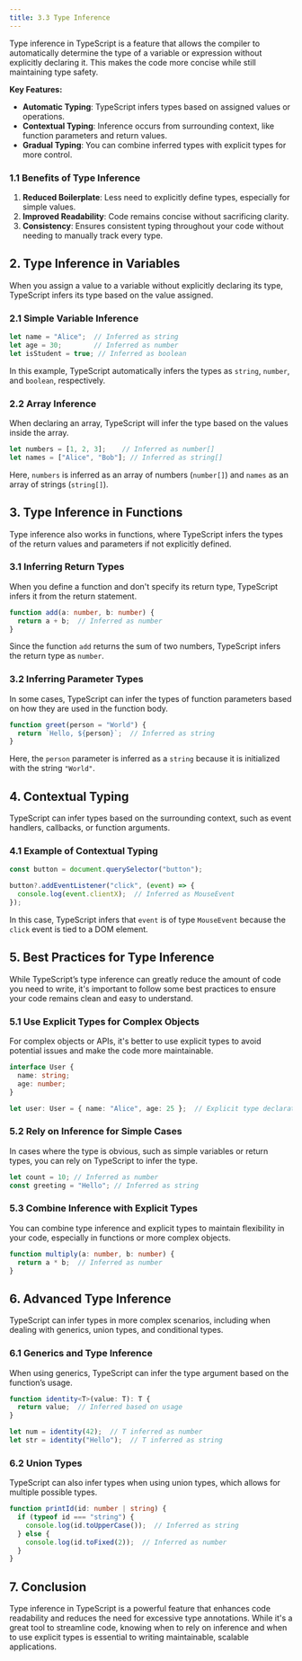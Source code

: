 ```yaml
---
title: 3.3 Type Inference
---
```


Type inference in TypeScript is a feature that allows the compiler to automatically determine the type of a variable or expression without explicitly declaring it. This makes the code more concise while still maintaining type safety.

**Key Features:**

- **Automatic Typing**: TypeScript infers types based on assigned values or operations.
- **Contextual Typing**: Inference occurs from surrounding context, like function parameters and return values.
- **Gradual Typing**: You can combine inferred types with explicit types for more control.

### 1.1 Benefits of Type Inference

1. **Reduced Boilerplate**: Less need to explicitly define types, especially for simple values.
2. **Improved Readability**: Code remains concise without sacrificing clarity.
3. **Consistency**: Ensures consistent typing throughout your code without needing to manually track every type.

## 2. Type Inference in Variables

When you assign a value to a variable without explicitly declaring its type, TypeScript infers its type based on the value assigned.

### 2.1 Simple Variable Inference

```typescript
let name = "Alice";  // Inferred as string
let age = 30;        // Inferred as number
let isStudent = true; // Inferred as boolean
```

In this example, TypeScript automatically infers the types as `string`, `number`, and `boolean`, respectively.

### 2.2 Array Inference

When declaring an array, TypeScript will infer the type based on the values inside the array.

```typescript
let numbers = [1, 2, 3];    // Inferred as number[]
let names = ["Alice", "Bob"]; // Inferred as string[]
```

Here, `numbers` is inferred as an array of numbers (`number[]`) and `names` as an array of strings (`string[]`).

## 3. Type Inference in Functions

Type inference also works in functions, where TypeScript infers the types of the return values and parameters if not explicitly defined.

### 3.1 Inferring Return Types

When you define a function and don't specify its return type, TypeScript infers it from the return statement.

```typescript
function add(a: number, b: number) {
  return a + b;  // Inferred as number
}
```

Since the function `add` returns the sum of two numbers, TypeScript infers the return type as `number`.

### 3.2 Inferring Parameter Types

In some cases, TypeScript can infer the types of function parameters based on how they are used in the function body.

```typescript
function greet(person = "World") {
  return `Hello, ${person}`;  // Inferred as string
}
```

Here, the `person` parameter is inferred as a `string` because it is initialized with the string `"World"`.

## 4. Contextual Typing

TypeScript can infer types based on the surrounding context, such as event handlers, callbacks, or function arguments.

### 4.1 Example of Contextual Typing

```typescript
const button = document.querySelector("button");

button?.addEventListener("click", (event) => {
  console.log(event.clientX);  // Inferred as MouseEvent
});
```

In this case, TypeScript infers that `event` is of type `MouseEvent` because the `click` event is tied to a DOM element.

## 5. Best Practices for Type Inference

While TypeScript’s type inference can greatly reduce the amount of code you need to write, it's important to follow some best practices to ensure your code remains clean and easy to understand.

### 5.1 Use Explicit Types for Complex Objects

For complex objects or APIs, it's better to use explicit types to avoid potential issues and make the code more maintainable.

```typescript
interface User {
  name: string;
  age: number;
}

let user: User = { name: "Alice", age: 25 };  // Explicit type declaration
```

### 5.2 Rely on Inference for Simple Cases

In cases where the type is obvious, such as simple variables or return types, you can rely on TypeScript to infer the type.

```typescript
let count = 10; // Inferred as number
const greeting = "Hello"; // Inferred as string
```

### 5.3 Combine Inference with Explicit Types

You can combine type inference and explicit types to maintain flexibility in your code, especially in functions or more complex objects.

```typescript
function multiply(a: number, b: number) {
  return a * b;  // Inferred as number
}
```

## 6. Advanced Type Inference

TypeScript can infer types in more complex scenarios, including when dealing with generics, union types, and conditional types.

### 6.1 Generics and Type Inference

When using generics, TypeScript can infer the type argument based on the function’s usage.

```typescript
function identity<T>(value: T): T {
  return value;  // Inferred based on usage
}

let num = identity(42);  // T inferred as number
let str = identity("Hello");  // T inferred as string
```

### 6.2 Union Types

TypeScript can also infer types when using union types, which allows for multiple possible types.

```typescript
function printId(id: number | string) {
  if (typeof id === "string") {
    console.log(id.toUpperCase());  // Inferred as string
  } else {
    console.log(id.toFixed(2));  // Inferred as number
  }
}
```

## 7. Conclusion

Type inference in TypeScript is a powerful feature that enhances code readability and reduces the need for excessive type annotations. While it's a great tool to streamline code, knowing when to rely on inference and when to use explicit types is essential to writing maintainable, scalable applications.

